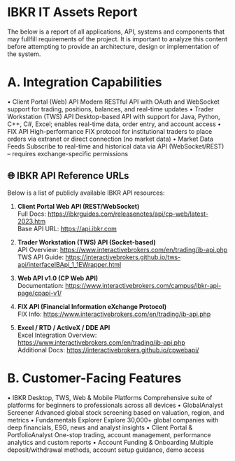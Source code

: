 # IBKR IT Assets Report

The below is a report of all applications, API, systems and components that may fullfill requirements of the project.
It is important to analyze this content before attempting to provide an architecture, design or implementation of the system.
# A. Integration Capabilities
•	Client Portal (Web) API
Modern RESTful API with OAuth and WebSocket support for trading, positions, balances, and real-time updates
•	Trader Workstation (TWS) API
Desktop-based API with support for Java, Python, C++, C#, Excel; enables real-time data, order entry, and account access
•	FIX API
High-performance FIX protocol for institutional traders to place orders via extranet or direct connection (no market data)
•	Market Data Feeds
Subscribe to real-time and historical data via API (WebSocket/REST) – requires exchange-specific permissions
## 🌐 IBKR API Reference URLs

Below is a list of publicly available IBKR API resources:

1. **Client Portal Web API (REST/WebSocket)**  
   Full Docs: https://ibkrguides.com/releasenotes/api/cp-web/latest-2023.htm  
   Base API URL: https://api.ibkr.com  

2. **Trader Workstation (TWS) API (Socket-based)**  
   API Overview: https://www.interactivebrokers.com/en/trading/ib-api.php  
   TWS API Guide: https://interactivebrokers.github.io/tws-api/interfaceIBApi_1_1EWrapper.html  

3. **Web API v1.0 (CP Web API)**  
   Documentation: https://www.interactivebrokers.com/campus/ibkr-api-page/cpapi-v1/  

4. **FIX API (Financial Information eXchange Protocol)**  
   FIX Info: https://www.interactivebrokers.com/en/trading/ib-api.php  

5. **Excel / RTD / ActiveX / DDE API**  
   Excel Integration Overview: https://www.interactivebrokers.com/en/trading/ib-api.php  
   Additional Docs: https://interactivebrokers.github.io/cpwebapi/  

# B. Customer-Facing Features
•	IBKR Desktop, TWS, Web & Mobile Platforms
Comprehensive suite of platforms for beginners to professionals across all devices
•	GlobalAnalyst Screener
Advanced global stock screening based on valuation, region, and metrics
•	Fundamentals Explorer
Explore 30,000+ global companies with deep financials, ESG, news and analyst insights
•	Client Portal & PortfolioAnalyst
One-stop trading, account management, performance analytics and custom reports
•	Account Funding & Onboarding
Multiple deposit/withdrawal methods, account setup guidance, demo access
